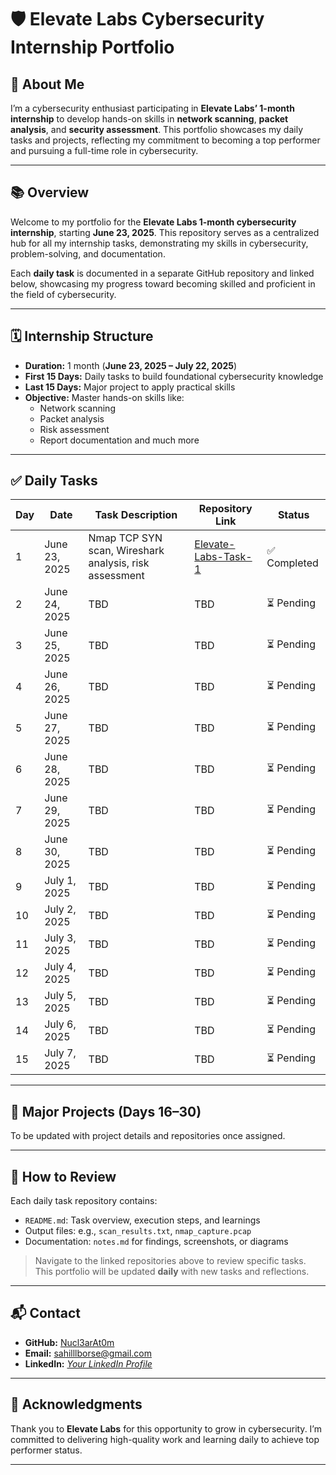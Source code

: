 # 🛡️ Elevate Labs Cybersecurity Internship Portfolio

## 👤 About Me

I’m a cybersecurity enthusiast participating in **Elevate Labs’ 1-month internship** to develop hands-on skills in **network scanning**, **packet analysis**, and **security assessment**. This portfolio showcases my daily tasks and projects, reflecting my commitment to becoming a top performer and pursuing a full-time role in cybersecurity.

---

## 📚 Overview

Welcome to my portfolio for the **Elevate Labs 1-month cybersecurity internship**, starting **June 23, 2025**. This repository serves as a centralized hub for all my internship tasks, demonstrating my skills in cybersecurity, problem-solving, and documentation.

Each **daily task** is documented in a separate GitHub repository and linked below, showcasing my progress toward becoming skilled and proficient in the field of cybersecurity.

---

## 🗓️ Internship Structure

- **Duration:** 1 month (**June 23, 2025 – July 22, 2025**)
- **First 15 Days:** Daily tasks to build foundational cybersecurity knowledge
- **Last 15 Days:** Major project to apply practical skills
- **Objective:** Master hands-on skills like:
  - Network scanning  
  - Packet analysis  
  - Risk assessment  
  - Report documentation and much more

---

## ✅ Daily Tasks

| Day | Date         | Task Description                                         | Repository Link                        | Status     |
|-----|--------------|----------------------------------------------------------|----------------------------------------|------------|
| 1   | June 23, 2025| Nmap TCP SYN scan, Wireshark analysis, risk assessment   | [Elevate-Labs-Task-1](https://github.com/Nucl3arAt0m/Elevate-Labs-Task-1) | ✅ Completed |
| 2   | June 24, 2025| TBD                                                      | TBD                                    | ⏳ Pending  |
| 3   | June 25, 2025| TBD                                                      | TBD                                    | ⏳ Pending  |
| 4   | June 26, 2025| TBD                                                      | TBD                                    | ⏳ Pending  |
| 5   | June 27, 2025| TBD                                                      | TBD                                    | ⏳ Pending  |
| 6   | June 28, 2025| TBD                                                      | TBD                                    | ⏳ Pending  |
| 7   | June 29, 2025| TBD                                                      | TBD                                    | ⏳ Pending  |
| 8   | June 30, 2025| TBD                                                      | TBD                                    | ⏳ Pending  |
| 9   | July 1, 2025 | TBD                                                      | TBD                                    | ⏳ Pending  |
| 10  | July 2, 2025 | TBD                                                      | TBD                                    | ⏳ Pending  |
| 11  | July 3, 2025 | TBD                                                      | TBD                                    | ⏳ Pending  |
| 12  | July 4, 2025 | TBD                                                      | TBD                                    | ⏳ Pending  |
| 13  | July 5, 2025 | TBD                                                      | TBD                                    | ⏳ Pending  |
| 14  | July 6, 2025 | TBD                                                      | TBD                                    | ⏳ Pending  |
| 15  | July 7, 2025 | TBD                                                      | TBD                                    | ⏳ Pending  |

---

## 🚀 Major Projects (Days 16–30)

To be updated with project details and repositories once assigned.

---

## 📂 How to Review

Each daily task repository contains:
- `README.md`: Task overview, execution steps, and learnings
- Output files: e.g., `scan_results.txt`, `nmap_capture.pcap`
- Documentation: `notes.md` for findings, screenshots, or diagrams

> Navigate to the linked repositories above to review specific tasks. This portfolio will be updated **daily** with new tasks and reflections.

---

## 📬 Contact

- **GitHub:** [Nucl3arAt0m](https://github.com/Nucl3arAt0m)
- **Email:** sahilllborse@gmail.com  
- **LinkedIn:** *[Your LinkedIn Profile](https://www.linkedin.com/in/your-profile/)*

---

## 🙏 Acknowledgments

Thank you to **Elevate Labs** for this opportunity to grow in cybersecurity. I’m committed to delivering high-quality work and learning daily to achieve top performer status.

---

